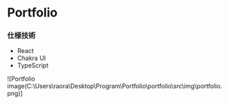# Portfolio

### 仕様技術

- React
- Chakra UI
- TypeScript

![Portfolio image(C:\Users\raora\Desktop\Program\Portfolio\portfolio\src\img\portfolio.png)]
